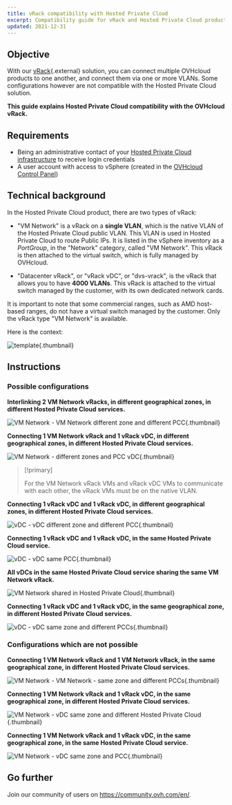 ```yaml
---
title: vRack compatibility with Hosted Private Cloud
excerpt: Compatibility guide for vRack and Hosted Private Cloud products
updated: 2021-12-31
---
```


## Objective

With our [vRack](https://www.ovh.com/ca/en/solutions/vrack/){.external} solution, you can connect multiple OVHcloud products to one another, and connect them via one or more VLANs. Some configurations however are not compatible with the Hosted Private Cloud solution.

**This guide explains Hosted Private Cloud compatibility with the OVHcloud vRack.**

## Requirements

- Being an administrative contact of your [Hosted Private Cloud infrastructure](https://www.ovhcloud.com/en-ca/enterprise/products/hosted-private-cloud/) to receive login credentials
- A user account with access to vSphere (created in the [OVHcloud Control Panel](https://ca.ovh.com/auth/?action=gotomanager&from=https://www.ovh.com/ca/en/&ovhSubsidiary=ca))

## Technical background

In the Hosted Private Cloud product, there are two types of vRack:

- "VM Network" is a vRack on a **single VLAN**, which is the native VLAN of the Hosted Private Cloud public VLAN. This VLAN is used in Hosted Private Cloud to route Public IPs. It is listed in the vSphere inventory as a *PortGroup*, in the "Network" category, called "VM Network". This vRack is then attached to the virtual switch, which is fully managed by OVHcloud.

- "Datacenter vRack", or "vRack vDC", or "dvs-vrack", is the vRack that allows you to have **4000 VLANs**. This vRack is attached to the virtual switch managed by the customer, with its own dedicated network cards.

It is important to note that some commercial ranges, such as AMD host-based ranges, do not have a virtual switch managed by the customer. Only the vRack type "VM Network" is available.

Here is the context:

![template](template.png){.thumbnail}

## Instructions

### Possible configurations

**Interlinking 2 VM Network vRacks, in different geographical zones, in different Hosted Private Cloud services.**

![VM Network - VM Network different zone and different PCC](vmnetwork-vmnetwork-diff-geo-diff-pcc.png){.thumbnail}

**Connecting 1 VM Network vRack and 1 vRack vDC, in different geographical zones, in different Hosted Private Cloud services.**

![VM Network - different zones and PCC vDC](vmnetwork-vdc-diff-geo-diff-pcc.png){.thumbnail}

> [!primary]
>
> For the VM Network vRack VMs and vRack vDC VMs to communicate with each other, the vRack VMs must be on the native VLAN.
> 

**Connecting 1 vRack vDC and 1 vRack vDC, in different geographical zones, in different Hosted Private Cloud services.**

![vDC - vDC different zone and different PCC](vdc-vdc-diff-geo-diff-pcc.png){.thumbnail}

**Connecting 1 vRack vDC and 1 vRack vDC, in the same Hosted Private Cloud service.**

![vDC - vDC same PCC](vdc-vdc-same-pcc.png){.thumbnail}

**All vDCs in the same Hosted Private Cloud service sharing the same VM Network vRack.**

![VM Network shared in Hosted Private Cloud](all-vdc-share-same-vmnetwork.png){.thumbnail}

**Connecting 1 vRack vDC and 1 vRack vDC, in the same geographical zone, in different Hosted Private Cloud services.**

![vDC - vDC same zone and different PCCs](vdc-vdc-same-zone-diff-pcc.png){.thumbnail}

### Configurations which are not possible

**Connecting 1 VM Network vRack and 1 VM Network vRack, in the same geographical zone, in different Hosted Private Cloud services.**

![VM Network - VM Network - same zone and different PCCs](vmnetwork-vmnetwork-same-geo-diff-pcc.png){.thumbnail}

**Connecting 1 VM Network vRack and 1 vRack vDC, in the same geographical zone, in different Hosted Private Cloud services.**

![VM Network - vDC same zone and different Hosted Private Cloud](vmnetwork-vdc-same-geo-diff-pcc.png){.thumbnail}

**Connecting 1 VM Network vRack  and 1 vRack vDC, in the same geographical zone, in the same Hosted Private Cloud service.**

![VM Network - vDC same zone and PCC](vmnetwork-vdc-same-geo-same-pcc.png){.thumbnail}

## Go further

Join our community of users on <https://community.ovh.com/en/>.
